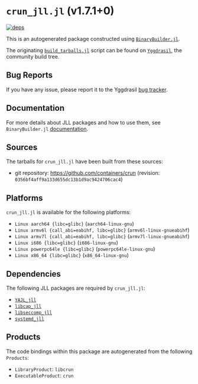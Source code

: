 # `crun_jll.jl` (v1.7.1+0)

[![deps](https://juliahub.com/docs/crun_jll/deps.svg)](https://juliahub.com/ui/Packages/crun_jll/fCPMs?page=2)

This is an autogenerated package constructed using [`BinaryBuilder.jl`](https://github.com/JuliaPackaging/BinaryBuilder.jl).

The originating [`build_tarballs.jl`](https://github.com/JuliaPackaging/Yggdrasil/blob/fcce4c7e2d159b6ed5dae90a7d13a4f7d7632fc8/C/crun/build_tarballs.jl) script can be found on [`Yggdrasil`](https://github.com/JuliaPackaging/Yggdrasil/), the community build tree.

## Bug Reports

If you have any issue, please report it to the Yggdrasil [bug tracker](https://github.com/JuliaPackaging/Yggdrasil/issues).

## Documentation

For more details about JLL packages and how to use them, see `BinaryBuilder.jl` [documentation](https://docs.binarybuilder.org/stable/jll/).

## Sources

The tarballs for `crun_jll.jl` have been built from these sources:

* git repository: https://github.com/containers/crun (revision: `0356bf4aff9a133d655dc13b1d9ac9424706cac4`)

## Platforms

`crun_jll.jl` is available for the following platforms:

* `Linux aarch64 {libc=glibc}` (`aarch64-linux-gnu`)
* `Linux armv6l {call_abi=eabihf, libc=glibc}` (`armv6l-linux-gnueabihf`)
* `Linux armv7l {call_abi=eabihf, libc=glibc}` (`armv7l-linux-gnueabihf`)
* `Linux i686 {libc=glibc}` (`i686-linux-gnu`)
* `Linux powerpc64le {libc=glibc}` (`powerpc64le-linux-gnu`)
* `Linux x86_64 {libc=glibc}` (`x86_64-linux-gnu`)

## Dependencies

The following JLL packages are required by `crun_jll.jl`:

* [`YAJL_jll`](https://github.com/JuliaBinaryWrappers/YAJL_jll.jl)
* [`libcap_jll`](https://github.com/JuliaBinaryWrappers/libcap_jll.jl)
* [`libseccomp_jll`](https://github.com/JuliaBinaryWrappers/libseccomp_jll.jl)
* [`systemd_jll`](https://github.com/JuliaBinaryWrappers/systemd_jll.jl)

## Products

The code bindings within this package are autogenerated from the following `Products`:

* `LibraryProduct`: `libcrun`
* `ExecutableProduct`: `crun`
